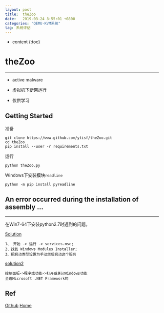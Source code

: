 ```yaml
---
layout: post
title:  theZoo
date:   2019-03-24 8:55:01 +0800
categories: "QEMU-KVM系统"
tag: 系统评估
---
```

* content
{:toc}


# theZoo
---
* active malware

* 虚拟机下断网运行

* 仅供学习

## Getting Started

准备

```shell
git clone https://www.github.com/ytisf/theZoo.git
cd theZoo
pip install --user -r requirements.txt
```
运行

```
python theZoo.py

```

Windows下安装模块`readline`

```shell
python -m pip install pyreadline
```

## An error occurred during the installation of assembly ...
---
在Win7-64下安装python2.7时遇到的问题。

[Solution](https://kb.acronis.com/content/14331)

```plain
1、 开始 -> 运行 -> services.msc; 
2、找到 Windows Modules Installer; 
3、把启动类型设置为手动然后启动这个服务
```

[solution2](https://blog.csdn.net/w926498/article/details/82218937)

```plain
控制面板->程序或功能->打开或关闭Windows功能 
全选Microsoft .NET Framework的
```

## Ref

[Github](https://github.com/ytisf/theZoo)
[Home](https://thezoo.morirt.com/)